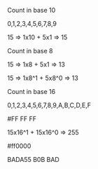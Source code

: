 Count in base 10

0,1,2,3,4,5,6,7,8,9 

15 => 1x10 + 5x1 => 15


Count in base 8

15 => 1x8 + 5x1 => 13

15 => 1x8^1 + 5x8^0 => 13


Count in base 16

0,1,2,3,4,5,6,7,8,9,A,B,C,D,E,F

#FF FF FF

15x16^1 + 15x16^0 => 255

#ff0000

BADA55
B0B
BAD